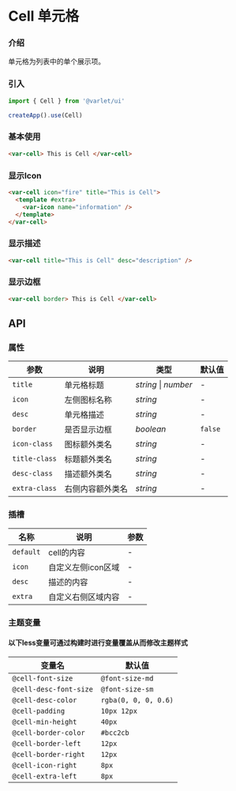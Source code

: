 # Cell 单元格

### 介绍

单元格为列表中的单个展示项。

### 引入

```js
import { Cell } from '@varlet/ui'

createApp().use(Cell)
```

### 基本使用

```html
<var-cell> This is Cell </var-cell>
```

### 显示Icon
```html
<var-cell icon="fire" title="This is Cell">
  <template #extra>
    <var-icon name="information" />
  </template>
</var-cell>
```

### 显示描述
```html
<var-cell title="This is Cell" desc="description" />
```

### 显示边框
```html
<var-cell border> This is Cell </var-cell>
```

## API

### 属性

| 参数 | 说明 | 类型 | 默认值 |
| ----- | -------------- | -------- | ---------- |
| `title` | 单元格标题	| _string_ \| _number_ | - |
| `icon` | 左侧图标名称 | _string_ | - |
| `desc` | 单元格描述 | _string_ | - |
| `border` | 是否显示边框 | _boolean_ | `false` |
| `icon-class` | 图标额外类名 | _string_ | - |
| `title-class` | 标题额外类名 | _string_ | - |
| `desc-class` | 描述额外类名 | _string_ | - |
| `extra-class` | 右侧内容额外类名 | _string_ | - |

### 插槽

| 名称 | 说明 | 参数 |
| ----- | -------------- | -------- |
| `default` | cell的内容 | - |
| `icon` | 自定义左侧icon区域 | - |
| `desc` | 描述的内容 | - |
| `extra` | 自定义右侧区域内容 | - |

### 主题变量
#### 以下less变量可通过构建时进行变量覆盖从而修改主题样式

| 变量名 | 默认值 |
| --- | --- |
| `@cell-font-size` | `@font-size-md` |
| `@cell-desc-font-size` | `@font-size-sm` |
| `@cell-desc-color` | `rgba(0, 0, 0, 0.6)` |
| `@cell-padding` | `10px 12px` |
| `@cell-min-height` | `40px` |
| `@cell-border-color` | `#bcc2cb` |
| `@cell-border-left` | `12px` |
| `@cell-border-right` | `12px` |
| `@cell-icon-right` | `8px` |
| `@cell-extra-left` | `8px` |
